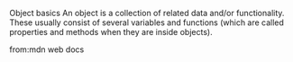 Object basics
An object is a collection of related data and/or functionality. These usually consist of several variables and functions (which are called properties and methods when they are inside objects).

from:mdn web docs